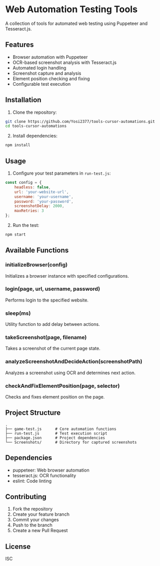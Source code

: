 # Web Automation Testing Tools

A collection of tools for automated web testing using Puppeteer and Tesseract.js.

## Features

- Browser automation with Puppeteer
- OCR-based screenshot analysis with Tesseract.js
- Automated login handling
- Screenshot capture and analysis
- Element position checking and fixing
- Configurable test execution

## Installation

1. Clone the repository:
```bash
git clone https://github.com/Yosi2377/tools-cursor-automations.git
cd tools-cursor-automations
```

2. Install dependencies:
```bash
npm install
```

## Usage

1. Configure your test parameters in `run-test.js`:
```javascript
const config = {
    headless: false,
    url: 'your-website-url',
    username: 'your-username',
    password: 'your-password',
    screenshotDelay: 2000,
    maxRetries: 3
};
```

2. Run the test:
```bash
npm start
```

## Available Functions

### initializeBrowser(config)
Initializes a browser instance with specified configurations.

### login(page, url, username, password)
Performs login to the specified website.

### sleep(ms)
Utility function to add delay between actions.

### takeScreenshot(page, filename)
Takes a screenshot of the current page state.

### analyzeScreenshotAndDecideAction(screenshotPath)
Analyzes a screenshot using OCR and determines next action.

### checkAndFixElementPosition(page, selector)
Checks and fixes element position on the page.

## Project Structure

```
.
├── game-test.js      # Core automation functions
├── run-test.js       # Test execution script
├── package.json      # Project dependencies
└── Screenshots/      # Directory for captured screenshots
```

## Dependencies

- puppeteer: Web browser automation
- tesseract.js: OCR functionality
- eslint: Code linting

## Contributing

1. Fork the repository
2. Create your feature branch
3. Commit your changes
4. Push to the branch
5. Create a new Pull Request

## License

ISC
